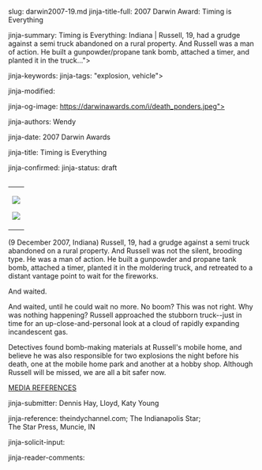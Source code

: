 slug: darwin2007-19.md
jinja-title-full: 2007 Darwin Award: Timing is Everything

jinja-summary: Timing is Everything: Indiana | Russell, 19, had a grudge against a semi truck abandoned on a rural property. And Russell was a man of action. He built a gunpowder/propane tank bomb, attached a timer, and planted it in the truck...">

jinja-keywords:
jinja-tags: "explosion, vehicle">

jinja-modified:

jinja-og-image: https://darwinawards.com/i/death_ponders.jpeg">

jinja-authors: Wendy

jinja-date: 2007 Darwin Awards


jinja-title: Timing is Everything


jinja-confirmed:
jinja-status: draft
<TABLE border=0 align=right><TR><TD align=center>

<A href="/cgi/search.pl?keywords=category%3Dexplosion&swishindex=stories.data&show_description=yes&maxdisplay=10&maxresults=50"><IMG src="/i/icon/bomb.png" border=0></A>

<A href="/cgi/search.pl?keywords=category%3Dvehicle&swishindex=stories.data&show_description=yes&maxdisplay=10&maxresults=50"><IMG src="/i/icon/car.jpg" border=0></A>

</TD></TR></TABLE>

(9 December 2007, Indiana) Russell, 19, had a grudge against a semi truck
abandoned on a rural property.	And Russell was not the silent, brooding
type. He was a man of action. He built a gunpowder and propane tank bomb,
attached a timer, planted it in the moldering truck, and retreated to a
distant vantage point to wait for the fireworks.

And waited.

And waited, until he could wait no more. No boom? This was not right. Why
was nothing happening? Russell approached the stubborn truck--just in time
for an up-close-and-personal look at a cloud of rapidly expanding
incandescent gas.

Detectives found bomb-making materials at Russell's mobile home, and
believe he was also responsible for two explosions the night before his
death, one at the mobile home park and another at a hobby shop. Although
Russell will be missed, we are all a bit safer now.

<A href="/slush/200712/pending20071212-132216.html">MEDIA REFERENCES</A>
<P align=center>
<!--#include virtual="/inc/votebar_viewvoteonly" -->

jinja-submitter: Dennis Hay, Lloyd, Katy Young

jinja-reference: theindychannel.com; The Indianapolis Star; <BR>
The Star Press, Muncie, IN

jinja-solicit-input:

jinja-reader-comments:



<!--#include file=nav_2007.html -->


